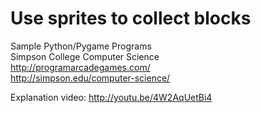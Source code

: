 # Use sprites to collect blocks
 
Sample Python/Pygame Programs  
Simpson College Computer Science  
http://programarcadegames.com/  
http://simpson.edu/computer-science/  
 
Explanation video: http://youtu.be/4W2AqUetBi4